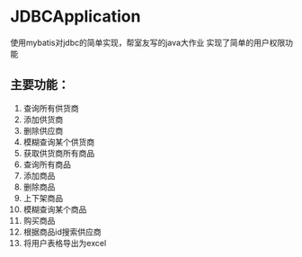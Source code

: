 # JDBCApplication
使用mybatis对jdbc的简单实现，帮室友写的java大作业
实现了简单的用户权限功能
## 主要功能：
1. 查询所有供货商
2. 添加供货商
3. 删除供应商
4. 模糊查询某个供货商
5. 获取供货商所有商品
6. 查询所有商品
7. 添加商品
8. 删除商品
9. 上下架商品
10. 模糊查询某个商品
11. 购买商品
12. 根据商品id搜索供应商
13. 将用户表格导出为excel
